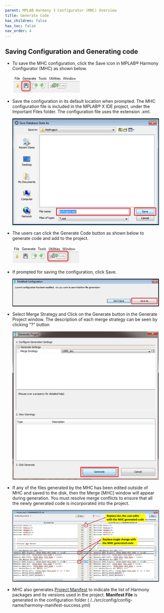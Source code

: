 ```yaml
---
parent: MPLAB Harmony 3 Configurator (MHC) Overview
title: Generate Code
has_children: false
has_toc: false
nav_order: 4
---
```


## Saving Configuration and Generating code
- To save the MHC configuration, click the Save icon in MPLAB® Harmony Configurator (MHC) as shown below.

	![Modified Configuration](images/mhc_user_interface/Save_MHC_State.png)

- Save the configuration in its default location when prompted. The MHC configuration file is included in the MPLAB® X IDE project, under the Important Files folder. The configuration file uses the extension .xml. 

	![Save Database](images/mhc_user_interface/Save_Database.png)

- The users can click the Generate Code button as shown below to generate code and add to the project.

	![btn_generate](images/mhc_user_interface/btn_generate.png)

- If prompted for saving the configuration, click Save.

	![Save Database](images/mhc_user_interface/Modified_Configuration.png)

- Select Merge Strategy and Click on the Generate button in the Generate Project window.
  The description of each merge strategy can be seen by clicking "?" button
  
	![Generate Project](images/mhc_user_interface/generate_code_step2.png)

- If any of the files generated by the MHC has been edited outside of MHC and saved to the disk, then the Merge [MHC] window will appear during generation. 
 You must resolve merge conflicts to ensure that all the newly generated code is incorporated into the project.
 
	![MHC Merge Tool](images/mhc_user_interface/MHC_Merge_Tool.png)

- MHC also generates [Project Manifest](./readme_project_manifest.md) to indicate the list of Harmony packages and its versions used in the project.
**Manifest File** is generated in the configuration folder ( /../src/config/config-name/harmony-manifest-success.yml)


